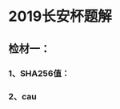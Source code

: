 # 2019长安杯题解
## 检材一：
### 1、SHA256值：
### 2、cau
<!--stackedit_data:
eyJoaXN0b3J5IjpbLTEzOTkzNDQ0ODIsMTU1MDY0MDQ3OSwtMT
g1MDU2MzU3LC0yMDg4NzQ2NjEyXX0=
-->
